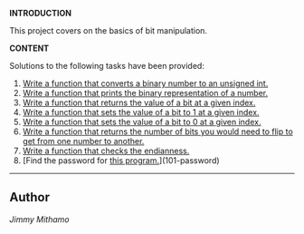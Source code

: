 **INTRODUCTION**

This project covers on the basics of bit manipulation.

**CONTENT**

Solutions to the following tasks have been provided:
1. [Write a function that converts a binary number to an unsigned int.](0-binary_to_uint.c)
2. [Write a function that prints the binary representation of a number.](1-print_binary.c)
3. [Write a function that returns the value of a bit at a given index.](2-get_bit.c)
4. [Write a function that sets the value of a bit to 1 at a given index.](3-set_bit.c)
5. [Write a function that sets the value of a bit to 0 at a given index.](4-clear_bit.c)
6. [Write a function that returns the number of bits you would need to flip to get from one number to another.](5-flip_bits.c)
7. [Write a function that checks the endianness.](100-get_endianness.c)
8. [Find the password for [this program.](https://github.com/alx-tools/0x13.c)](101-password)

---
**Author**
---
*Jimmy Mithamo*
